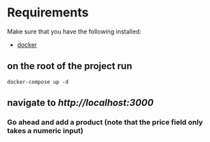# Requirements
Make sure that you have the following installed:
- [docker](https://docs.docker.com/desktop/install/windows-install/) 

## on the root of the project run
 `docker-compose up -d`

## navigate to *http://localhost:3000* 

### Go ahead and add a product (note that the price field only takes a numeric input)